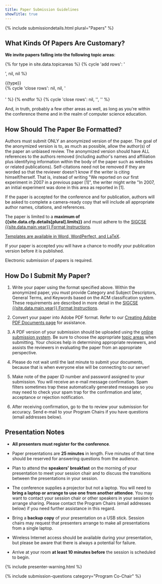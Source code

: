 ```yaml
---
title: Paper Submission Guidelines
showTitle: true
---
```


{% include submissiondetails.html plural="Papers" %}

## What Kinds Of Papers Are Customary?

**We invite papers falling into the following topic areas**:

<a name="topicareas"> </a>

{% for type in site.data.topicareas %}
  {% cycle 'add rows': '<div class="row" style="padding-bottom: 20px; ">', nil, nil %}
<div class="col-md-4">
  {{type}}
</div>
  {% cycle 'close rows': nil, nil, '</div>' %}
{% endfor %}
{% cycle 'close rows': nil, '</div>', '</div>' %}

And, in truth, probably a few other areas as well, as long as you're within the conference theme and in the realm of  computer science education.

## How Should The Paper Be Formatted?

Authors must submit ONLY an anonymized version of the paper. The goal of
the anonymized version is to, as much as possible, allow the author(s)
of the paper an unbiased review. The anonymized version should have ALL
references to the authors removed (including author's names and
affiliation plus identifying information within the body of the paper
such as websites or related publications). Self-citations need not be
removed if they are worded so that the reviewer doesn't know if the
writer is citing himself/herself. That is, instead of writing "We
reported on our first experiment in 2007 in a previous paper [1]", the
writer might write "In 2007, an initial experiment was done in this area
as reported in [1].

If the paper is accepted for the conference and for publication, authors
will be asked to complete a camera-ready copy that will include all
appropriate author names, citations, and references.

The paper is limited to a **maximum of {{site.data.cfp.details[plural].limits}}** and must adhere to the
[SIGCSE {{site.data.main.year}} Format Instructions](format.html).

[Templates are available in Word, WordPerfect, and
LaTeX](http://www.acm.org/sigs/pubs/proceed/template.html).

If your paper is accepted you will have a chance to modify your
publication version before it is published.

Electronic submission of papers is required.

## How Do I Submit My Paper?

1.  Write your paper using the format specified above. Within the
    anonymized paper, you must provide Category and Subject Descriptors,
    General Terms, and Keywords based on the ACM classification system.
    These requirements are described in more detail in the [SIGCSE {{site.data.main.year}}
    Format Instructions](format.html).
    
2.  Convert your paper into Adobe PDF format. Refer to our [Creating
    Adobe PDF Documents page](creating_pdf.html) for assistance.
    
3.  A PDF version of your submission should be uploaded using the <a href="{{site.data.cfp.submissionurl}}">online submission system</a>. Be sure to choose the appropriate
    [topic areas](#topicareas) when submitting. Your choices help in
    determining appropriate reviewers, and assists the reviewers in
    evaluating the paper from an appropriate perspective.
    
4.  Please do not wait until the last minute to submit your documents,
    because that is when everyone else will be connecting to our server!
    
5.  Make note of the paper ID number and password assigned to your
    submission. You will receive an e-mail message confirmation. Spam
    filters sometimes trap these automatically generated messages so you
    may need to check your spam trap for the confirmation and later,
    acceptance or rejection notification.
    
6.  After receiving confirmation, go to the to review your submission
    for accuracy. Send e-mail to your Program Chairs if you have questions (email addresses below).

## Presentation Notes

-   **All presenters must register for the conference**.

-   Paper presentations are **25 minutes** in length. Five minutes of
    that time should be reserved for answering questions from the
    audience.
    
-   Plan to attend the **speakers' breakfast** on the morning of your
    presentation to meet your session chair and to discuss the
    transitions between the presentations in your session.
    
-   The conference supplies a projector but not a laptop. You will need
    to **bring a laptop or arrange to use one from another attendee**.
    You may want to contact your session chair or other speakers in your
    session to arrange sharing. Please contact the Program Chairs (email addresses below)
    if you need further assistance in this regard.
    
-   Bring a **backup copy** of your presentation on a USB stick. Session
    chairs may request that presenters arrange to make all presentations
    from a single laptop.
    
-   Wireless Internet access should be available during your
    presentation, but please be aware that there is always a potential
    for failure.
    
-   Arrive at your room **at least 10 minutes before** the session is
    scheduled to begin.


{% include presenter-warning.html %}



{% include submission-questions category="Program Co-Chair" %}


